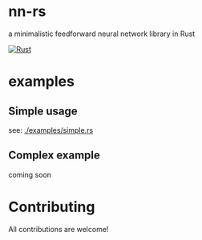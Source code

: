# nn-rs
a minimalistic feedforward neural network library in Rust

[![Rust](https://github.com/pro465/nn-rs/actions/workflows/rust.yml/badge.svg)](https://github.com/pro465/nn-rs/actions/workflows/rust.yml)

# examples
## Simple usage
see: <a href="./examples/simple.rs">./examples/simple.rs</a>
## Complex example
coming soon

# Contributing
All contributions are welcome!
